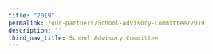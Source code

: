 ```yaml
---
title: "2019"
permalink: /our-partners/School-Advisory-Committee/2019
description: ""
third_nav_title: School Advisory Committee
---
```

